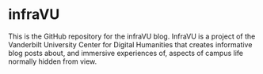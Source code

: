 # infraVU

This is the GitHub repository for the infraVU blog. InfraVU is a project of the Vanderbilt University Center for Digital Humanities that creates informative blog posts about, and immersive experiences of, aspects of campus life normally hidden from view.